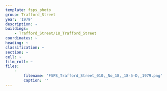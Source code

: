 ```yaml
---
template: fsps_photo
group: Trafford_Street
year: '1979'
description: ~
buildings:
    - Trafford_Street/18_Trafford_Street
coordinates: ~
heading: ~
classification: ~
section: ~
cell: ~
film_roll: ~
files:
    -
        filename: 'FSPS_Trafford_Street_010,_No_18,_18-5-D,_1979.png'
        caption: ''
---
```

